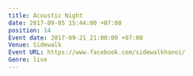 ```yaml
---
title: Acoustic Night
date: 2017-09-05 15:44:00 +07:00
position: 14
Event date: 2017-09-21 21:00:00 +07:00
Venue: Sidewalk
Event URL: https://www.facebook.com/sidewalkhanoi/
Genre: live
---
```



